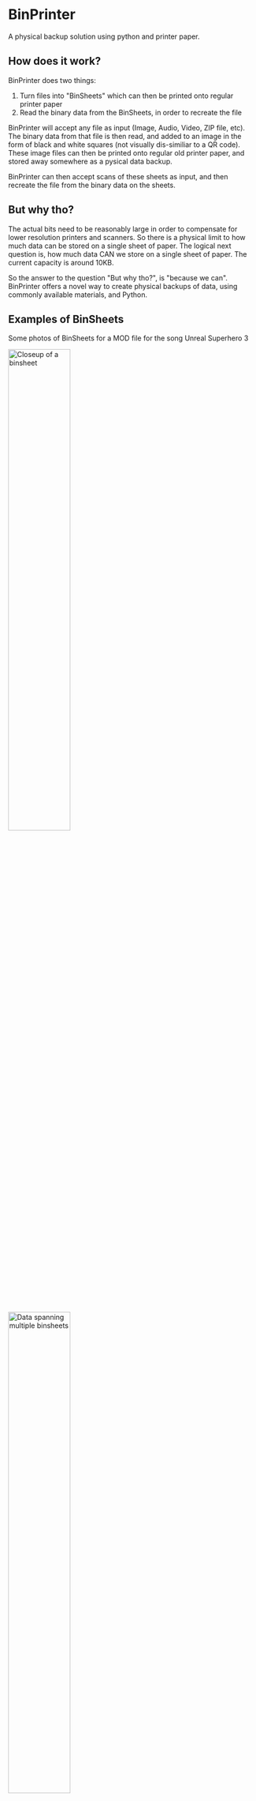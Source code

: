 # BinPrinter
A physical backup solution using python and printer paper.

## How does it work?
BinPrinter does two things:
1. Turn files into "BinSheets" which can then be printed onto regular printer paper
2. Read the binary data from the BinSheets, in order to recreate the file

BinPrinter will accept any file as input (Image, Audio, Video, ZIP file, etc). The binary data from that file is then read, and added to an image in the form of black and white squares (not visually dis-similiar to a QR code). These image files can then be printed onto regular old printer paper, and stored away somewhere as a pysical data backup.

BinPrinter can then accept scans of these sheets as input, and then recreate the file from the binary data on the sheets.

## But why tho?
The actual bits need to be reasonably large in order to compensate for lower resolution printers and scanners. So there is a physical limit to how much data can be stored on a single sheet of paper. The logical next question is, how much data CAN we store on a single sheet of paper. The current capacity is around 10KB.

So the answer to the question "But why tho?", is "because we can". BinPrinter offers a novel way to create physical backups of data, using commonly available materials, and Python.

## Examples of BinSheets
Some photos of BinSheets for a MOD file for the song Unreal Superhero 3

<img src="https://user-images.githubusercontent.com/108885787/178125893-87950fca-1850-4620-a0dd-4e3744f2ffe8.jpg" width="50%" height="50%" alt="Closeup of a binsheet">
<img src="https://user-images.githubusercontent.com/108885787/178125896-f00e8b04-7fd5-4860-9099-df69273bbf14.jpg" width="50%" height="50%" alt="Data spanning multiple binsheets">
